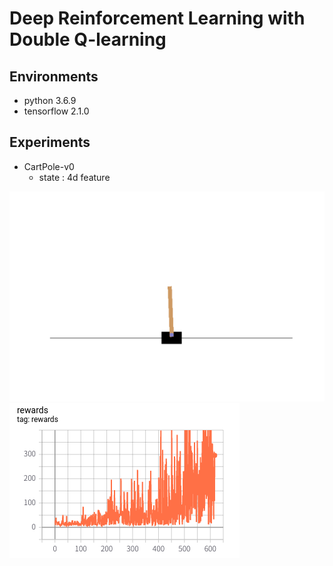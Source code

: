 # Deep Reinforcement Learning with Double Q-learning
## Environments
* python 3.6.9
* tensorflow 2.1.0
## Experiments
* CartPole-v0
    * state : 4d feature

<img src="assets/play.gif">    
<img src="assets/reward_histrory.png">